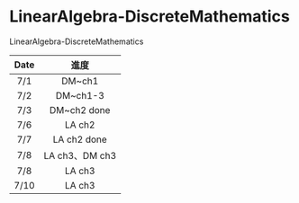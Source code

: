 # LinearAlgebra-DiscreteMathematics

LinearAlgebra-DiscreteMathematics

| Date |      進度      |
| :--: | :------------: |
| 7/1  |     DM~ch1     |
| 7/2  |    DM~ch1-3    |
| 7/3  |  DM~ch2 done   |
| 7/6  |     LA ch2     |
| 7/7  |  LA ch2 done   |
| 7/8  | LA ch3、DM ch3 |
| 7/8  |     LA ch3     |
| 7/10 |     LA ch3     |
